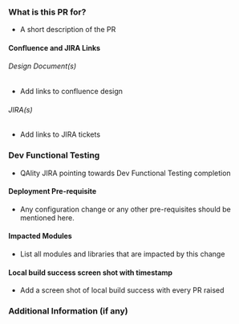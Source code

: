 ### What is this PR for?
- A short description of the PR

#### Confluence and JIRA Links
###### Design Document(s)  
- Add links to confluence design
###### JIRA(s)
- Add links to JIRA tickets

### Dev Functional Testing
- QAlity JIRA pointing towards Dev Functional Testing completion

#### Deployment Pre-requisite
- Any configuration change or any other pre-requisites should be mentioned here.

#### Impacted Modules
- List all modules and libraries that are impacted by this change

#### Local build success screen shot with timestamp
- Add a screen shot of local build success with every PR raised

### Additional Information (if any)
